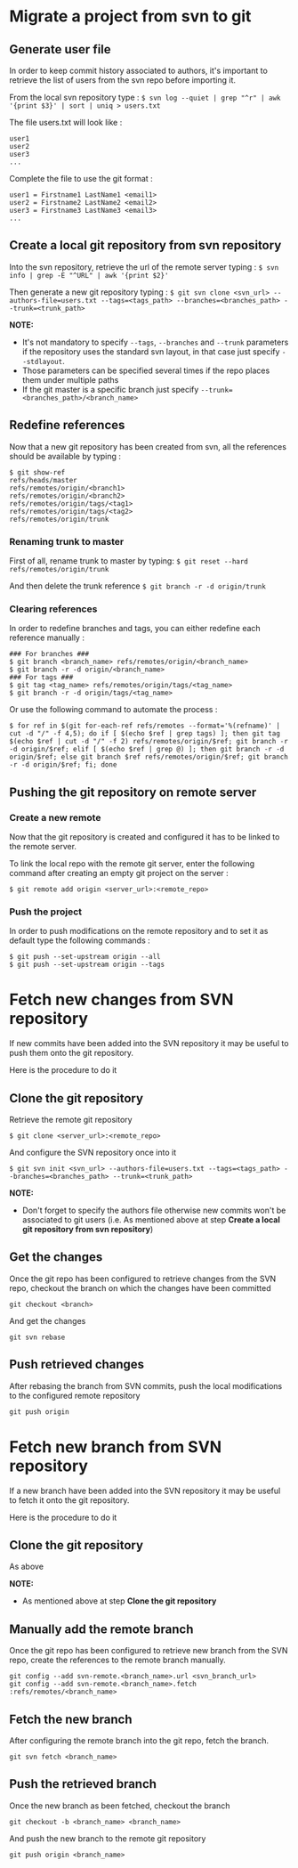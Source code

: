 # Migrate a project from svn to git

## Generate user file

In order to keep commit history associated to authors, it's important to retrieve the list of users from the svn repo before importing it.

From the local svn repository type :
`$ svn log --quiet | grep "^r" | awk '{print $3}' | sort | uniq > users.txt`

The file users.txt will look like :
```
user1
user2
user3
...
```

Complete the file to use the git format :
```
user1 = Firstname1 LastName1 <email1>
user2 = Firstname2 LastName2 <email2>
user3 = Firstname3 LastName3 <email3>
...
```

## Create a local git repository from svn repository

Into the svn repository, retrieve the url of the remote server typing :
`$ svn info | grep -E "^URL" | awk '{print $2}'`

Then generate a new git repository typing :
`$ git svn clone <svn_url> --authors-file=users.txt --tags=<tags_path> --branches=<branches_path> --trunk=<trunk_path>`

**NOTE:**
- It's not mandatory to specify `--tags`, `--branches` and `--trunk` parameters if the repository uses the standard svn layout, in that case just specify `--stdlayout`.
- Those parameters can be specified several times if the repo places them under multiple paths
- If the git master is a specific branch just specify `--trunk=<branches_path>/<branch_name>`

## Redefine references

Now that a new git repository has been created from svn, all the references should be available by typing :

```
$ git show-ref
refs/heads/master
refs/remotes/origin/<branch1>
refs/remotes/origin/<branch2>
refs/remotes/origin/tags/<tag1>
refs/remotes/origin/tags/<tag2>
refs/remotes/origin/trunk
```
### Renaming trunk to master

First of all, rename trunk to master by typing:
`$ git reset --hard  refs/remotes/origin/trunk`

And then delete the trunk reference
`$ git branch -r -d origin/trunk`

### Clearing references

In order to redefine branches and tags, you can either redefine each reference manually :

```
### For branches ###
$ git branch <branch_name> refs/remotes/origin/<branch_name>
$ git branch -r -d origin/<branch_name>
### For tags ###
$ git tag <tag_name> refs/remotes/origin/tags/<tag_name>
$ git branch -r -d origin/tags/<tag_name>
```

Or use the following command to automate the process :
```
$ for ref in $(git for-each-ref refs/remotes --format='%(refname)' | cut -d "/" -f 4,5); do if [ $(echo $ref | grep tags) ]; then git tag $(echo $ref | cut -d "/" -f 2) refs/remotes/origin/$ref; git branch -r -d origin/$ref; elif [ $(echo $ref | grep @) ]; then git branch -r -d origin/$ref; else git branch $ref refs/remotes/origin/$ref; git branch -r -d origin/$ref; fi; done
```

## Pushing the git repository on remote server

### Create a new remote

Now that the git repository is created and configured it has to be linked to the remote server.

To link the local repo with the remote git server, enter the following command after creating an empty git project on the server :

`$ git remote add origin <server_url>:<remote_repo>`

### Push the project

In order to push modifications on the remote repository and to set it as default type the following commands :

```
$ git push --set-upstream origin --all
$ git push --set-upstream origin --tags
```

# Fetch new changes from SVN repository

If new commits have been added into the SVN repository it may be useful to push them onto the git repository.

Here is the procedure to do it

## Clone the git repository

Retrieve the remote git repository

`$ git clone <server_url>:<remote_repo>`

And configure the SVN repository once into it

`$ git svn init <svn_url> --authors-file=users.txt --tags=<tags_path> --branches=<branches_path> --trunk=<trunk_path>`

**NOTE:**
- Don't forget to specify the authors file otherwise new commits won't be associated to git users (i.e. As mentioned above at step **Create a local git repository from svn repository**)

## Get the changes

Once the git repo has been configured to retrieve changes from the SVN repo, checkout the branch on which the changes have been committed

`git checkout <branch>`

And get the changes 

`git svn rebase`

## Push retrieved changes

After rebasing the branch from SVN commits, push the local modifications to the configured remote repository

`git push origin`

# Fetch new branch from SVN repository

If a new branch have been added into the SVN repository it may be useful to fetch it onto the git repository.

Here is the procedure to do it

## Clone the git repository

As above

**NOTE:**
- As mentioned above at step **Clone the git repository**

## Manually add the remote branch

Once the git repo has been configured to retrieve new branch from the SVN repo, create the references to the remote branch manually.

```
git config --add svn-remote.<branch_name>.url <svn_branch_url>
git config --add svn-remote.<branch_name>.fetch :refs/remotes/<branch_name>
```

## Fetch the new branch

After configuring the remote branch into the git repo, fetch the branch.

`git svn fetch <branch_name>`

## Push the retrieved branch

Once the new branch as been fetched, checkout the branch

`git checkout -b <branch_name> <branch_name>`

And push the new branch to the remote git repository

`git push origin <branch_name>`
